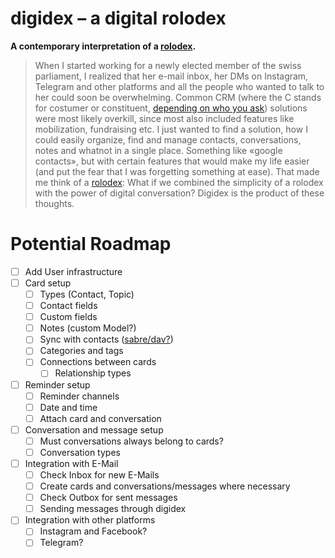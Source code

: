 # digidex – a digital rolodex

**A contemporary interpretation of a [rolodex](https://en.wikipedia.org/wiki/Rolodex).**

> When I started working for a newly elected member of the swiss parliament, I realized that her e-mail inbox, her DMs on Instagram, Telegram and other platforms and all the people who wanted to talk to her could soon be overwhelming. Common CRM (where the C stands for costumer or constituent, [depending on who you ask](https://civicrm.org/)) solutions were most likely overkill, since most also included features like mobilization, fundraising etc. I just wanted to find a solution, how I could easily organize, find and manage contacts, conversations, notes and whatnot in a single place. Something like «google contacts», but with certain features that would make my life easier (and put the fear that I was forgetting something at ease). That made me think of a [rolodex](https://en.wikipedia.org/wiki/Rolodex): What if we combined the simplicity of a rolodex with the power of digital conversation? Digidex is the product of these thoughts.


# Potential Roadmap
- [ ] Add User infrastructure
- [ ] Card setup
  - [ ] Types (Contact, Topic)
  - [ ] Contact fields
  - [ ] Custom fields
  - [ ] Notes (custom Model?)
  - [ ] Sync with contacts ([sabre/dav?](https://github.com/sabre-io/dav))
  - [ ] Categories and tags
  - [ ] Connections between cards
    - [ ] Relationship types
- [ ] Reminder setup
  - [ ] Reminder channels
  - [ ] Date and time
  - [ ] Attach card and conversation
- [ ] Conversation and message setup
  - [ ] Must conversations always belong to cards?
  - [ ] Conversation types
- [ ] Integration with E-Mail
  - [ ] Check Inbox for new E-Mails
  - [ ] Create cards and conversations/messages where necessary
  - [ ] Check Outbox for sent messages
  - [ ] Sending messages through digidex
- [ ] Integration with other platforms
  - [ ] Instagram and Facebook?
  - [ ] Telegram?
